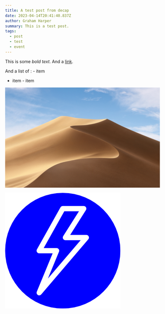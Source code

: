 ```yaml
---
title: A test post from decap
date: 2023-04-14T20:41:40.837Z
author: Graham Harper
summary: This is a test post.
tags:
  - post
  - test
  - event
---
```

T﻿his is some *bold text*.
A﻿nd a [link](#).

A﻿nd a list of :
-﻿ item

* ﻿item
  -﻿ item

![mojave](./static/uploads/mojave.png "mojave wallpaper")

![](./static/uploads/logo.png)